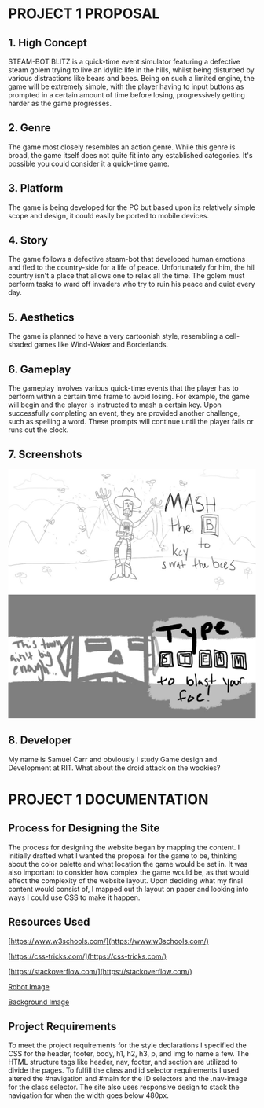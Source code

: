 # PROJECT 1 PROPOSAL

## 1. High Concept

STEAM-BOT BLITZ is a quick-time event simulator featuring a defective steam golem trying to live an idyllic life in the hills, whilst being disturbed by various distractions like bears and bees. Being on such a limited engine, the game will be extremely simple, with the player having to input buttons as prompted in a certain amount of time before losing, progressively getting harder as the game progresses.

## 2. Genre

The game most closely resembles an action genre. While this genre is broad, the game itself does not quite fit into any established categories. It's possible you could consider it a quick-time game.

## 3. Platform

The game is being developed for the PC but based upon its relatively simple scope and design, it could easily be ported to mobile devices.

## 4. Story

The game follows a defective steam-bot that developed human emotions and fled to the country-side for a life of peace. Unfortunately for him, the hill country isn't a place that allows one to relax all the time. The golem must perform tasks to ward off invaders who try to ruin his peace and quiet every day.

## 5. Aesthetics

The game is planned to have a very cartoonish style, resembling a cell-shaded games like Wind-Waker and Borderlands.

## 6. Gameplay

The gameplay involves various quick-time events that the player has to perform within a certain time frame to avoid losing. For example, the game will begin and the player is instructed to mash a certain key. Upon successfully completing an event, they are provided another challenge, such as spelling a word. These prompts will continue until the player fails or runs out the clock.

## 7. Screenshots

![Screenshot 1](https://github.com/src8374/IGME.230.05---Web-Design-Implementation/blob/master/SteamBotProposal1.jpg "Screenshot 1")
![Screenshot 2](https://github.com/src8374/IGME.230.05---Web-Design-Implementation/blob/master/SteamBotProposal2.jpg "Screenshot 1")

## 8. Developer

My name is Samuel Carr and obviously I study Game design and Development at RIT. What about the droid attack on the wookies?

# PROJECT 1 DOCUMENTATION

## Process for Designing the Site

The process for designing the website began by mapping the content. I initially drafted what I wanted the proposal for the game to be, thinking about the color palette and what location the game would be set in. It was also important to consider how complex the game would be, as that would effect the complexity of the website layout. Upon deciding what my final content would consist of, I mapped out th layout on paper and looking into ways I could use CSS to make it happen.

## Resources Used

[https://www.w3schools.com/](https://www.w3schools.com/)

[https://css-tricks.com/](https://css-tricks.com/)

[https://stackoverflow.com/](https://stackoverflow.com/)

[Robot Image](https://www.imperial-library.info/content/bestiaries/constructs)

[Background Image](https://www.deviantart.com/chitonid/art/Hill-Top-Zone-125094387)

## Project Requirements

To meet the project requirements for the style declarations I specified the CSS for the header, footer, body, h1, h2, h3, p, and img to name a few. The HTML structure tags like header, nav, footer, and section are utilized to divide the pages. To fulfill the class and id selector requirements I used altered the #navigation and #main for the ID selectors and the .nav-image for the class selector. The site also uses responsive design to stack the navigation for when the width goes below 480px.
